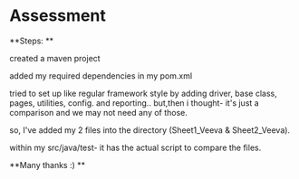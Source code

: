 # Assessment

**Steps: **

created a maven project

added my required dependencies in my pom.xml

tried to set up like regular framework style by adding driver, base class, pages, utilities, config. and reporting.. but,then i thought- it's just a comparison and we may not need any of those. 

so, I've added my 2 files into the directory (Sheet1_Veeva & Sheet2_Veeva). 

within my src/java/test- it has the actual script to compare the files. 


**Many thanks :) **





